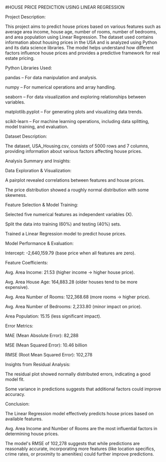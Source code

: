 #HOUSE PRICE PREDICTION USING LINEAR REGRESSION

Project Description:

This project aims to predict house prices based on various features such as average area income, house age, number of rooms, number of bedrooms, and area population using Linear Regression. The dataset used contains information about housing prices in the USA and is analyzed using Python and its data science libraries. The model helps understand how different factors influence house prices and provides a predictive framework for real estate pricing.

Python Libraries Used:

pandas – For data manipulation and analysis.

numpy – For numerical operations and array handling.

seaborn – For data visualization and exploring relationships between variables.

matplotlib.pyplot – For generating plots and visualizing data trends.

scikit-learn – For machine learning operations, including data splitting, model training, and evaluation.

Dataset Description:

The dataset, USA_Housing.csv, consists of 5000 rows and 7 columns, providing information about various factors affecting house prices. 

Analysis Summary and Insights:

Data Exploration & Visualization:

A pairplot revealed correlations between features and house prices.

The price distribution showed a roughly normal distribution with some skewness.

Feature Selection & Model Training:

Selected five numerical features as independent variables (X).

Split the data into training (60%) and testing (40%) sets.

Trained a Linear Regression model to predict house prices.

Model Performance & Evaluation:

Intercept: -2,640,159.79 (base price when all features are zero).

Feature Coefficients:

Avg. Area Income: 21.53 (higher income → higher house price).

Avg. Area House Age: 164,883.28 (older houses tend to be more expensive).

Avg. Area Number of Rooms: 122,368.68 (more rooms → higher price).

Avg. Area Number of Bedrooms: 2,233.80 (minor impact on price).

Area Population: 15.15 (less significant impact).

Error Metrics:

MAE (Mean Absolute Error): 82,288

MSE (Mean Squared Error): 10.46 billion

RMSE (Root Mean Squared Error): 102,278

Insights from Residual Analysis:

The residual plot showed normally distributed errors, indicating a good model fit.

Some variance in predictions suggests that additional factors could improve accuracy.

Conclusion:

The Linear Regression model effectively predicts house prices based on available features.

Avg. Area Income and Number of Rooms are the most influential factors in determining house prices.

The model's RMSE of 102,278 suggests that while predictions are reasonably accurate, incorporating more features (like location specifics, crime rates, or proximity to amenities) could further improve predictions.
